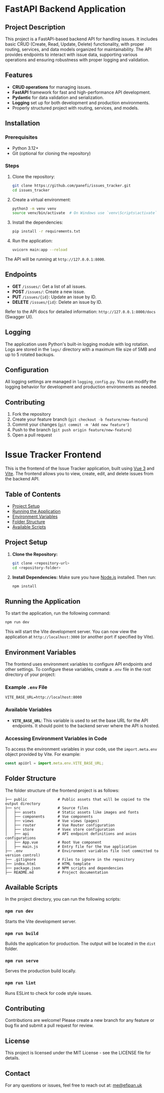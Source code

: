 
# FastAPI Backend Application

## Project Description

This project is a FastAPI-based backend API for handling issues. It includes basic CRUD (Create, Read, Update, Delete) functionality, with proper routing, services, and data models organized for maintainability. The API provides endpoints to interact with issue data, supporting various operations and ensuring robustness with proper logging and validation.

## Features

- **CRUD operations** for managing issues.
- **FastAPI** framework for fast and high-performance API development.
- **Pydantic** for data validation and serialization.
- **Logging** set up for both development and production environments.
- Properly structured project with routing, services, and models.

## Installation

### Prerequisites

- Python 3.12+
- Git (optional for cloning the repository)

### Steps

1. Clone the repository:
   ```bash
   git clone https://github.com/panefi/issues_tracker.git
   cd issues_tracker
   ```

2. Create a virtual environment:
   ```bash
   python3 -m venv venv
   source venv/bin/activate  # On Windows use `venv\Scripts\activate`
   ```

3. Install the dependencies:
   ```bash
   pip install -r requirements.txt
   ```

4. Run the application:
   ```bash
   uvicorn main:app --reload
   ```

The API will be running at `http://127.0.0.1:8000`.

## Endpoints

- **GET** `/issues/`: Get a list of all issues.
- **POST** `/issues/`: Create a new issue.
- **PUT** `/issues/{id}`: Update an issue by ID.
- **DELETE** `/issues/{id}`: Delete an issue by ID.

Refer to the API docs for detailed information: `http://127.0.0.1:8000/docs` (Swagger UI).

## Logging

The application uses Python's built-in logging module with log rotation. Logs are stored in the `logs/` directory with a maximum file size of 5MB and up to 5 rotated backups.

## Configuration

All logging settings are managed in `logging_config.py`. You can modify the logging behavior for development and production environments as needed.


## Contributing

1. Fork the repository
2. Create your feature branch (`git checkout -b feature/new-feature`)
3. Commit your changes (`git commit -m 'Add new feature'`)
4. Push to the branch (`git push origin feature/new-feature`)
5. Open a pull request



# Issue Tracker Frontend

This is the frontend of the Issue Tracker application, built using [Vue 3](https://vuejs.org/) and [Vite](https://vitejs.dev/). The frontend allows you to view, create, edit, and delete issues from the backend API.

## Table of Contents
- [Project Setup](#project-setup)
- [Running the Application](#running-the-application)
- [Environment Variables](#environment-variables)
- [Folder Structure](#folder-structure)
- [Available Scripts](#available-scripts)

## Project Setup

1. **Clone the Repository:**
   ```bash
   git clone <repository-url>
   cd <repository-folder>
   ```

2. **Install Dependencies:**
   Make sure you have [Node.js](https://nodejs.org/) installed. Then run:
   ```bash
   npm install
   ```

## Running the Application

To start the application, run the following command:
```bash
npm run dev
```
This will start the Vite development server. You can now view the application at `http://localhost:3000` (or another port if specified by Vite).

## Environment Variables

The frontend uses environment variables to configure API endpoints and other settings. To configure these variables, create a `.env` file in the root directory of your project:

### Example `.env` File

```
VITE_BASE_URL=http://localhost:8000
```

### Available Variables

- **`VITE_BASE_URL`**: This variable is used to set the base URL for the API endpoints. It should point to the backend server where the API is hosted.

### Accessing Environment Variables in Code

To access the environment variables in your code, use the `import.meta.env` object provided by Vite. For example:
```javascript
const apiUrl = import.meta.env.VITE_BASE_URL;
```

## Folder Structure

The folder structure of the frontend project is as follows:

```
├── public              # Public assets that will be copied to the output directory
├── src                 # Source files
│   ├── assets          # Static assets like images and fonts
│   ├── components      # Vue components
│   ├── views           # Vue views (pages)
│   ├── router          # Vue Router configuration
│   ├── store           # Vuex store configuration
│   ├── api             # API endpoint definitions and axios configurations
│   ├── App.vue         # Root Vue component
│   ├── main.js         # Entry file for the Vue application
├── .env                # Environment variables file (not committed to version control)
├── .gitignore          # Files to ignore in the repository
├── index.html          # HTML template
├── package.json        # NPM scripts and dependencies
├── README.md           # Project documentation
```

## Available Scripts

In the project directory, you can run the following scripts:

### `npm run dev`
Starts the Vite development server.

### `npm run build`
Builds the application for production. The output will be located in the `dist` folder.

### `npm run serve`
Serves the production build locally.

### `npm run lint`
Runs ESLint to check for code style issues.

## Contributing

Contributions are welcome! Please create a new branch for any feature or bug fix and submit a pull request for review.

## License

This project is licensed under the MIT License - see the LICENSE file for details.

## Contact

For any questions or issues, feel free to reach out at: me@efipan.uk